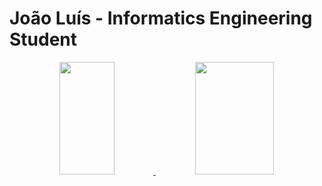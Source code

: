 # João Luís - Informatics Engineering Student

<!--
**jnluis/jnluis** is a ✨ _special_ ✨ repository because its `README.md` (this file) appears on your GitHub profile.

Here are some ideas to get you started:

- 🔭 I’m currently working on ...
- 🌱 I’m currently learning ...
- 👯 I’m looking to collaborate on ...
- 🤔 I’m looking for help with ...
- 💬 Ask me about ...
- 📫 How to reach me: ...
- 😄 Pronouns: ...
- ⚡ Fun fact: ...
-->

<div align="center">
  <a href="https://github.com/jnluis">
  <img width="42%" height="180em" src="https://github-readme-stats.vercel.app/api?username=jnluis&show_icons=true&hide_border=true&theme=vision-friendly-dark&include_all_commits=true&count_private=true"/>
  <img  width="50%" height="180em" src="https://github-readme-stats.vercel.app/api/top-langs/?username=jnluis&layout=compact&hide_border=true&theme=vision-friendly-dark" />
</div>

<!--
# 🏆GitHub Profile Trophy

[![trophy](https://github-profile-trophy.vercel.app/?username=jnluis&theme=gruvbox)](https://github.com/ryo-ma/github-profile-trophy)
-->

